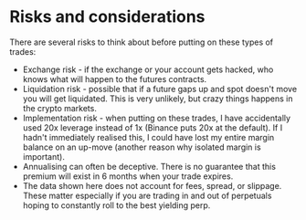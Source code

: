 # Risks and considerations

There are several risks to think about before putting on these types of trades:

-   Exchange risk - if the exchange or your account gets hacked, who knows what will happen to the futures contracts.
-   Liquidation risk - possible that if a future gaps up and spot doesn't move you will get liquidated. This is very unlikely, but crazy things happens in the crypto markets.
-   Implementation risk - when putting on these trades, I have accidentally used 20x leverage instead of 1x (Binance puts 20x at the default). If I hadn't immediately realised this, I could have lost my entire margin balance on an up-move (another reason why isolated margin is important).
-   Annualising can often be deceptive. There is no guarantee that this premium will exist in 6 months when your trade expires.
-   The data shown here does not account for fees, spread, or slippage. These matter especially if you are trading in and out of perpetuals hoping to constantly roll to the best yielding perp.
